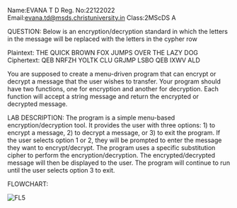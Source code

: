 Name:EVANA T D Reg. No:22122022 Email:evana.td@msds.christuniversity.in Class:2MScDS A

QUESTION:
Below is an encryption/decryption standard in which the letters in the message will be replaced with the letters in the cypher row
 
Plaintext:  THE QUICK BROWN FOX JUMPS OVER THE LAZY DOG
Ciphertext: QEB NRFZH YOLTK CLU GRJMP LSBO QEB IXWV ALD

You are supposed to create a menu-driven program that can encrypt or decrypt a message that the user wishes to transfer.
Your program should have two functions, one for encryption and another for decryption. Each function will accept a string message and return the encrypted or decrypted message.

LAB DESCRIPTION:
The program is a simple menu-based encryption/decryption tool. It provides the user with three options: 1) to encrypt a message, 2) to decrypt a message,
or 3) to exit the program. If the user selects option 1 or 2, they will be prompted to enter the message they want to encrypt/decrypt. The program uses a 
specific substitution cipher to perform the encryption/decryption. The encrypted/decrypted message will then be displayed to the user. The program will continue 
to run until the user selects option 3 to exit.

FLOWCHART:


![FL5](https://github.com/EVANATD/22122022-MDS273L-JAVA/assets/118044613/37b070fa-c1b2-467e-b5d1-eb7d7aa7720d)




